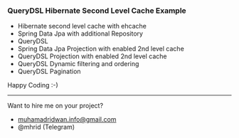 ### QueryDSL Hibernate Second Level Cache Example

- Hibernate second level cache with ehcache
- Spring Data Jpa with additional Repository
- QueryDSL
- Spring Data Jpa Projection with enabled 2nd level cache
- QueryDSL Projection with enabled 2nd level cache
- QueryDSL Dynamic filtering and ordering
- QueryDSL Pagination  

Happy Coding :-)

---
Want to hire me on your project?
- muhamadridwan.info@gmail.com
- @mhrid (Telegram)
